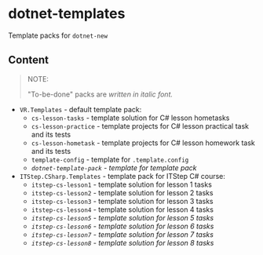 # dotnet-templates

Template packs for `dotnet-new`

## Content

> NOTE:
>
> "To-be-done" packs are *written in italic font.*  

- `VR.Templates` - default template pack:
  - `cs-lesson-tasks` - template solution for C# lesson hometasks
  - `cs-lesson-practice` - template projects for C# lesson practical task and its tests
  - `cs-lesson-hometask` - template projects for C# lesson homework task and its tests
  - `template-config` - template for `.template.config`
  - *`dotnet-template-pack` - template for template pack*
- `ITStep.CSharp.Templates` - template pack for ITStep C# course:
  - `itstep-cs-lesson1` - template solution for lesson 1 tasks
  - `itstep-cs-lesson2` - template solution for lesson 2 tasks
  - `itstep-cs-lesson3` - template solution for lesson 3 tasks
  - `itstep-cs-lesson4` - template solution for lesson 4 tasks
  - *`itstep-cs-lesson5` - template solution for lesson 5 tasks*
  - *`itstep-cs-lesson6` - template solution for lesson 6 tasks*
  - *`itstep-cs-lesson7` - template solution for lesson 7 tasks*
  - *`itstep-cs-lesson8` - template solution for lesson 8 tasks*